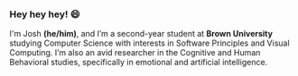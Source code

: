 ### Hey hey hey! 😄

I'm Josh **(he/him)**, and I’m a second-year student at **Brown University** studying Computer Science with interests in Software Principles and Visual Computing. I’m also an avid researcher in the Cognitive and Human Behavioral studies, specifically in emotional and artificial intelligence.

<!--
**joshbenzon/joshbenzon** is a ✨ _special_ ✨ repository because its `README.md` (this file) appears on your GitHub profile.

Here are some ideas to get you started:

- 🔭 I’m currently working on ...
- 🌱 I’m currently learning ...
- 👯 I’m looking to collaborate on ...
- 🤔 I’m looking for help with ...
- 💬 Ask me about ...
- 📫 How to reach me: ...
- 😄 Pronouns: ...
- ⚡ Fun fact: ...
-->
